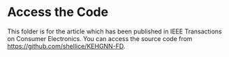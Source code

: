 # Access the Code
This folder is for the article which has been published in IEEE Transactions on Consumer Electronics.
You can access the source code from https://github.com/shellice/KEHGNN-FD.
